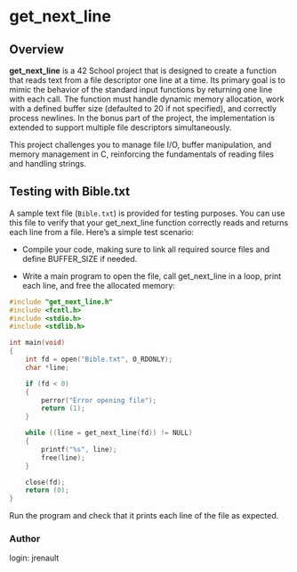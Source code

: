 # get_next_line

## Overview

**get_next_line** is a 42 School project that is designed to create a function that reads text from a file descriptor one line at a time. Its primary goal is to mimic the behavior of the standard input functions by returning one line with each call. The function must handle dynamic memory allocation, work with a defined buffer size (defaulted to 20 if not specified), and correctly process newlines. In the bonus part of the project, the implementation is extended to support multiple file descriptors simultaneously.

This project challenges you to manage file I/O, buffer manipulation, and memory management in C, reinforcing the fundamentals of reading files and handling strings.


## Testing with Bible.txt
A sample text file (`Bible.txt`) is provided for testing purposes. You can use this file to verify that your get_next_line function correctly reads and returns each line from a file. Here’s a simple test scenario:

- Compile your code, making sure to link all required source files and define BUFFER_SIZE if needed.

- Write a main program to open the file, call get_next_line in a loop, print each line, and free the allocated memory:

```c
#include "get_next_line.h"
#include <fcntl.h>
#include <stdio.h>
#include <stdlib.h>

int main(void)
{
    int fd = open("Bible.txt", O_RDONLY);
    char *line;

    if (fd < 0)
    {
        perror("Error opening file");
        return (1);
    }

    while ((line = get_next_line(fd)) != NULL)
    {
        printf("%s", line);
        free(line);
    }

    close(fd);
    return (0);
}
```
Run the program and check that it prints each line of the file as expected.


### Author

login: jrenault
